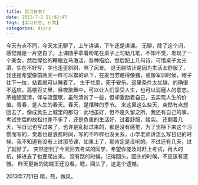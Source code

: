 ```yaml
---
title: 实习日志7
date: 2013-7-1 21:02:47
tags: [实习日志, 日常]
categories: diary
---
```

今天有点不同，今天太无聊了，上午讲课，下午还是讲课。
    无聊，除了这个词，感觉就是一片空白了。上课随手拿着粉笔在桌子上勾勒几笔，不知不觉，发现了一个美女，然后惺忪的睡眼立马激活，各种描绘，然后配上几句诗，可惜桌子太光滑，实在不好写，字也歪歪斜斜，煞了风景。
    这无聊估计是因为生活太舒服了，我还是希望像前两天一样可以累的趴下，在麦当劳睡得像猪，或像军训时候，帽子往下一拉，站着就可以睡着了。
    生于忧患，死于安乐。这里条件太优越，的确很不适应。高楼百丈里，昼夜歌舞中，可以让人们享受人生，也可以消磨人的意志。茅檐陋室清，伴与流萤眠，虽然清贫了一些，但却激励着自己，去实现人生的价值。青春，是人生的春天。春天，是播种的季节。
    来这里这么些天，突然有点想回去了，像成奂生上城里的那句：此地虽好，但不是久留之所。我还有自己的事，考试完后的放松也差不多了，还是负重的生活好，过着舒服，踏实。
    还剩着几天，写日记也写过来了，也许是乱扯过来的，都是没有感觉，为了坚持下来这个习惯而写的，觉着也是浪费时间，写的不咋样也没关系，小学老师讲怎么写日记的时候，我不知道有没有上过那节课，如果上了，那肯定是没听的。不过还有几天，过了就好了。
突然想到了今天回去考试的同学，希望你能及时赶上考试，再大的坑，掉进去了也要爬出来。
    没有路的时候，记得回头。回头的时候，不应该有遗憾。
    昨天更新的海贼王还没看，嗯，回头了，这是个遗憾。
    
    
2013年7月1日
晴，热，微风。
